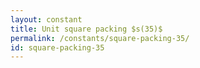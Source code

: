 ```yaml
---
layout: constant
title: Unit square packing $s(35)$
permalink: /constants/square-packing-35/
id: square-packing-35
---
```

